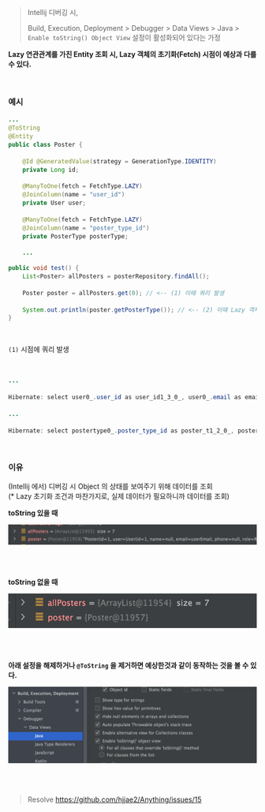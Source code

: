 
> Intellij 디버깅 시, 
> 
> Build, Execution, Deployment > Debugger > Data Views > Java > `Enable toString() Object View` 설정이 활성화되어 있다는 가정


**Lazy 연관관계를 가진 Entity 조회 시, Lazy 객체의 초기화(Fetch) 시점이 예상과 다를 수 있다.**


<br>

### 예시

```java
...
@ToString
@Entity
public class Poster {

    @Id @GeneratedValue(strategy = GenerationType.IDENTITY)
    private Long id;

    @ManyToOne(fetch = FetchType.LAZY)
    @JoinColumn(name = "user_id")
    private User user;

    @ManyToOne(fetch = FetchType.LAZY)
    @JoinColumn(name = "poster_type_id")
    private PosterType posterType;

    ...
```

```java
public void test() {
    List<Poster> allPosters = posterRepository.findAll();

    Poster poster = allPosters.get(0); // <-- (1) 이때 쿼리 발생

    System.out.println(poster.getPosterType()); // <-- (2) 이때 Lazy 객체가 사용되니까, 이때 쿼리가 발생하는 것 예상
}
```

<br>

`(1)` 시점에 쿼리 발생

<br>

```java
...

Hibernate: select user0_.user_id as user_id1_3_0_, user0_.email as email2_3_0_, user0_.is_activated as is_activ3_3_0_, user0_.is_authenticated as is_authe4_3_0_, user0_.name as name5_3_0_, user0_.oauth_type as oauth_ty6_3_0_, user0_.phone as phone7_3_0_, user0_.role as role8_3_0_ from user user0_ where user0_.user_id=?

...

Hibernate: select postertype0_.poster_type_id as poster_t1_2_0_, postertype0_.height as height2_2_0_, postertype0_.type as type3_2_0_, postertype0_.width as width4_2_0_ from poster_type postertype0_ where postertype0_.poster_type_id=?
```

<br>

### 이유

(Intellij 에서) 디버깅 시 Object 의 상태를 보여주기 위해 데이터를 조회 <br>
(* Lazy 초기화 조건과 마찬가지로, 실제 데이터가 필요하니까 데이터를 조회)


**toString 있을 때**

<img src="/images/toString%20ON.png">

<br><br>

**toString 없을 때**

<img src="/images/toString%20OFF.png">

<br><br>

**아래 설정을 해제하거나 `@ToString` 을 제거하면 예상한것과 같이 동작하는 것을 볼 수 있다.**

<img src="/images/toString%20Option.png">


<br><br>

> Resolve https://github.com/hjjae2/Anything/issues/15

